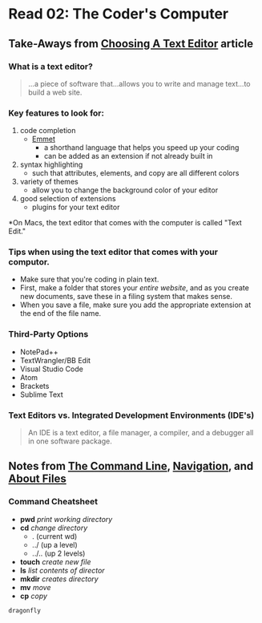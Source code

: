 # Read 02: The Coder's Computer

## Take-Aways from [Choosing A Text Editor](https://web.archive.org/web/20190113051315/https://medium.com/@theoldercoder/choosing-a-text-editor-3e56f71bd636?source=topic_page---------5------------------1) article

### What is a text editor?
> ...a piece of software that...allows you to write and manage text...to build a web site.

### Key features to look for:
1. code completion
    - [Emmet](https://web.archive.org/web/20190112212256/https://emmet.io/) 
      * a shorthand language that helps you speed up your coding
      * can be added as an extension if not already built in
2. syntax highlighting
    - such that attributes, elements, and copy are all different colors
3. variety of themes
    - allow you to change the background color of your editor
4. good selection of extensions
    - plugins for your text editor
   
   
*On Macs, the text editor that comes with the computer is called "Text Edit."  

### Tips when using the text editor that comes with your computor.
- Make sure that you're coding in plain text.  
- First, make a folder that stores your *entire website*, and as you create new documents, save these in a filing system that makes sense.
- When you save a file, make sure you add the appropriate extension at the end of the file name.

### Third-Party Options
- NotePad++
- TextWrangler/BB Edit
- Visual Studio Code
- Atom
- Brackets
- Sublime Text

### Text Editors vs. Integrated Development Environments (IDE's)
> An IDE is a text editor, a file manager, a compiler, and a debugger all in one software package.

## Notes from [The Command Line](https://ryanstutorials.net/linuxtutorial/commandline.php), [Navigation](https://ryanstutorials.net/linuxtutorial/navigation.php), and [About Files](https://ryanstutorials.net/linuxtutorial/aboutfiles.php)

### Command Cheatsheet
- **pwd** *print working directory*
- **cd** *change directory*
  * . (current wd)
  * ../ (up a level)
  * ../.. (up 2 levels)
- **touch** *create new file*
- **ls** *list contents of director*
- **mkdir** *creates directory*
- **mv** *move*
- **cp** *copy*

`dragonfly`

